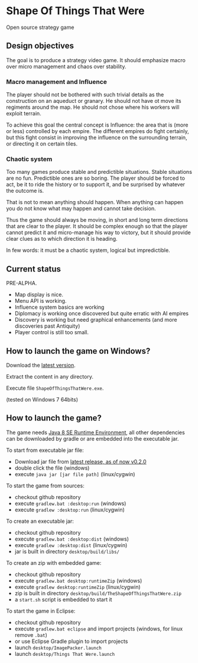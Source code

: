 Shape Of Things That Were
=========================

Open source strategy game

## Design objectives

The goal is to produce a strategy video game. It should emphasize macro over micro management and chaos over stability.

### Macro management and Influence
The player should not be bothered with such trivial details as the construction on an aqueduct or granary. He should not have ot move its regiments around the map. He should not chose where his workers will exploit terrain.

To achieve this goal the central concept is Influence: the area that is (more or less) controlled by each empire. The different empires do fight certainly, but this fight consist in improving the influence on the surrounding terrain, or directing it on certain tiles.

### Chaotic system
Too many games produce stable and predictible situations. Stable situations are no fun. Predictible ones are so boring. The player should be forced to act, be it to ride the history or to support it, and be surprised by whatever the outcome is.

That is not to mean anything should happen. When anything can happen you do not know what may happen and cannot take decision.

Thus the game should always be moving, in short and long term directions that are clear to the player. It should be complex enough so that the player cannot predict it and micro-manage his way to victory, but it should provide clear clues as to which direction it is heading.

In few words: it must be a chaotic system, logical but impredictible.

## Current status

PRE-ALPHA.

 * Map display is nice.
 * Menu API is working.
 * Influence system basics are working
 * Diplomacy is working once discovered but quite erratic with AI empires
 * Discovery is working but need graphical enhancements (and more discoveries past Antiquity)
 * Player control is still too small.

## How to launch the game on Windows?

Download the [latest version](https://github.com/guillaume-alvarez/ShapeOfThingsThatWere/releases/download/v0.2.0/ShapeOfThingsThatWere-0.2.0.zip).

Extract the content in any directory.

Execute file `ShapeOfThingsThatWere.exe`.

(tested on Windows 7 64bits)

## How to launch the game?

The game needs [Java 8 SE Runtime Environment](http://www.oracle.com/technetwork/java/javase/downloads/jre8-downloads-2133155.html), all other dependencies can be downloaded by gradle or are embedded into the executable jar.

To start from executable jar file:
 * Download jar file from [latest release, as of now v0.2.0](https://github.com/guillaume-alvarez/ShapeOfThingsThatWere/releases/tag/v0.2.0)
 * double click the file (windows)
 * execute `java jar [jar file path]` (linux/cygwin)

To start the game from sources:
 * checkout github repository
 * execute `gradlew.bat :desktop:run` (windows)
 * execute `gradlew :desktop:run` (linux/cygwin)

To create an executable jar:
 * checkout github repository
 * execute `gradlew.bat :desktop:dist` (windows)
 * execute `gradlew :desktop:dist` (linux/cygwin)
 * jar is built in directory `desktop/build/libs/`

To create an zip with embedded game:
 * checkout github repository
 * execute `gradlew.bat desktop:runtimeZip` (windows)
 * execute `gradlew desktop:runtimeZip` (linux/cygwin)
 * zip is built in directory `desktop/build/TheShapeOfThingsThatWere.zip`
 * a ``start.sh`` script is embedded to start it

To start the game in Eclipse:
 * checkout github repository
 * execute `gradlew.bat eclipse` and import projects (windows, for linux remove `.bat`)
 * or use Eclipse Gradle plugin to import projects
 * launch `desktop/ImagePacker.launch`
 * launch `desktop/Things That Were.launch`
